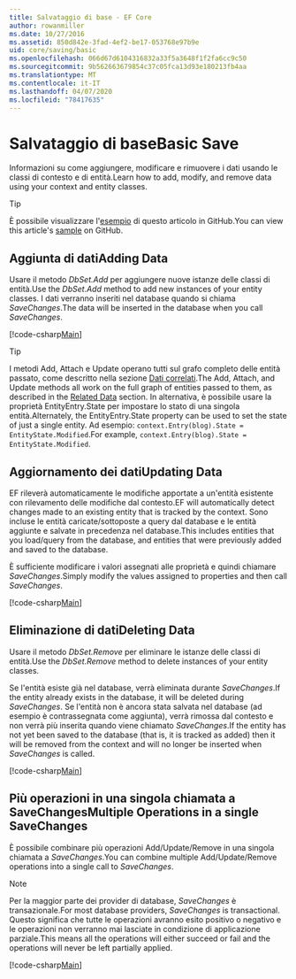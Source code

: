 ```yaml
---
title: Salvataggio di base - EF Core
author: rowanmiller
ms.date: 10/27/2016
ms.assetid: 850d842e-3fad-4ef2-be17-053768e97b9e
uid: core/saving/basic
ms.openlocfilehash: 066d67d6104316832a33f5a3648f1f2fa6cc9c50
ms.sourcegitcommit: 9b562663679854c37c05fca13d93e180213fb4aa
ms.translationtype: MT
ms.contentlocale: it-IT
ms.lasthandoff: 04/07/2020
ms.locfileid: "78417635"
---
```

# <a name="basic-save"></a><span data-ttu-id="ba34b-102">Salvataggio di base</span><span class="sxs-lookup"><span data-stu-id="ba34b-102">Basic Save</span></span>

<span data-ttu-id="ba34b-103">Informazioni su come aggiungere, modificare e rimuovere i dati usando le classi di contesto e di entità.</span><span class="sxs-lookup"><span data-stu-id="ba34b-103">Learn how to add, modify, and remove data using your context and entity classes.</span></span>

> [!TIP]  
> <span data-ttu-id="ba34b-104">È possibile visualizzare l'[esempio](https://github.com/dotnet/EntityFramework.Docs/tree/master/samples/core/Saving/Basics/) di questo articolo in GitHub.</span><span class="sxs-lookup"><span data-stu-id="ba34b-104">You can view this article's [sample](https://github.com/dotnet/EntityFramework.Docs/tree/master/samples/core/Saving/Basics/) on GitHub.</span></span>

## <a name="adding-data"></a><span data-ttu-id="ba34b-105">Aggiunta di dati</span><span class="sxs-lookup"><span data-stu-id="ba34b-105">Adding Data</span></span>

<span data-ttu-id="ba34b-106">Usare il metodo *DbSet.Add* per aggiungere nuove istanze delle classi di entità.</span><span class="sxs-lookup"><span data-stu-id="ba34b-106">Use the *DbSet.Add* method to add new instances of your entity classes.</span></span> <span data-ttu-id="ba34b-107">I dati verranno inseriti nel database quando si chiama *SaveChanges*.</span><span class="sxs-lookup"><span data-stu-id="ba34b-107">The data will be inserted in the database when you call *SaveChanges*.</span></span>

[!code-csharp[Main](../../../samples/core/Saving/Basics/Sample.cs#Add)]

> [!TIP]  
> <span data-ttu-id="ba34b-108">I metodi Add, Attach e Update operano tutti sul grafo completo delle entità passato, come descritto nella sezione [Dati correlati](related-data.md).</span><span class="sxs-lookup"><span data-stu-id="ba34b-108">The Add, Attach, and Update methods all work on the full graph of entities passed to them, as described in the [Related Data](related-data.md) section.</span></span> <span data-ttu-id="ba34b-109">In alternativa, è possibile usare la proprietà EntityEntry.State per impostare lo stato di una singola entità.</span><span class="sxs-lookup"><span data-stu-id="ba34b-109">Alternately, the EntityEntry.State property can be used to set the state of just a single entity.</span></span> <span data-ttu-id="ba34b-110">Ad esempio: `context.Entry(blog).State = EntityState.Modified`.</span><span class="sxs-lookup"><span data-stu-id="ba34b-110">For example, `context.Entry(blog).State = EntityState.Modified`.</span></span>

## <a name="updating-data"></a><span data-ttu-id="ba34b-111">Aggiornamento dei dati</span><span class="sxs-lookup"><span data-stu-id="ba34b-111">Updating Data</span></span>

<span data-ttu-id="ba34b-112">EF rileverà automaticamente le modifiche apportate a un'entità esistente con rilevamento delle modifiche dal contesto.</span><span class="sxs-lookup"><span data-stu-id="ba34b-112">EF will automatically detect changes made to an existing entity that is tracked by the context.</span></span> <span data-ttu-id="ba34b-113">Sono incluse le entità caricate/sottoposte a query dal database e le entità aggiunte e salvate in precedenza nel database.</span><span class="sxs-lookup"><span data-stu-id="ba34b-113">This includes entities that you load/query from the database, and entities that were previously added and saved to the database.</span></span>

<span data-ttu-id="ba34b-114">È sufficiente modificare i valori assegnati alle proprietà e quindi chiamare *SaveChanges*.</span><span class="sxs-lookup"><span data-stu-id="ba34b-114">Simply modify the values assigned to properties and then call *SaveChanges*.</span></span>

[!code-csharp[Main](../../../samples/core/Saving/Basics/Sample.cs#Update)]

## <a name="deleting-data"></a><span data-ttu-id="ba34b-115">Eliminazione di dati</span><span class="sxs-lookup"><span data-stu-id="ba34b-115">Deleting Data</span></span>

<span data-ttu-id="ba34b-116">Usare il metodo *DbSet.Remove* per eliminare le istanze delle classi di entità.</span><span class="sxs-lookup"><span data-stu-id="ba34b-116">Use the *DbSet.Remove* method to delete instances of your entity classes.</span></span>

<span data-ttu-id="ba34b-117">Se l'entità esiste già nel database, verrà eliminata durante *SaveChanges*.</span><span class="sxs-lookup"><span data-stu-id="ba34b-117">If the entity already exists in the database, it will be deleted during *SaveChanges*.</span></span> <span data-ttu-id="ba34b-118">Se l'entità non è ancora stata salvata nel database (ad esempio è contrassegnata come aggiunta), verrà rimossa dal contesto e non verrà più inserita quando viene chiamato *SaveChanges*.</span><span class="sxs-lookup"><span data-stu-id="ba34b-118">If the entity has not yet been saved to the database (that is, it is tracked as added) then it will be removed from the context and will no longer be inserted when *SaveChanges* is called.</span></span>

[!code-csharp[Main](../../../samples/core/Saving/Basics/Sample.cs#Remove)]

## <a name="multiple-operations-in-a-single-savechanges"></a><span data-ttu-id="ba34b-119">Più operazioni in una singola chiamata a SaveChanges</span><span class="sxs-lookup"><span data-stu-id="ba34b-119">Multiple Operations in a single SaveChanges</span></span>

<span data-ttu-id="ba34b-120">È possibile combinare più operazioni Add/Update/Remove in una singola chiamata a *SaveChanges*.</span><span class="sxs-lookup"><span data-stu-id="ba34b-120">You can combine multiple Add/Update/Remove operations into a single call to *SaveChanges*.</span></span>

> [!NOTE]  
> <span data-ttu-id="ba34b-121">Per la maggior parte dei provider di database, *SaveChanges* è transazionale.</span><span class="sxs-lookup"><span data-stu-id="ba34b-121">For most database providers, *SaveChanges* is transactional.</span></span> <span data-ttu-id="ba34b-122">Questo significa che tutte le operazioni avranno esito positivo o negativo e le operazioni non verranno mai lasciate in condizione di applicazione parziale.</span><span class="sxs-lookup"><span data-stu-id="ba34b-122">This means  all the operations will either succeed or fail and the operations will never be left partially applied.</span></span>

[!code-csharp[Main](../../../samples/core/Saving/Basics/Sample.cs#MultipleOperations)]
